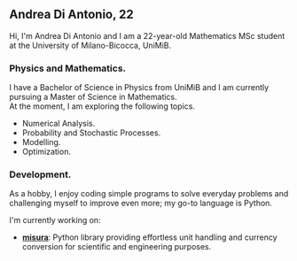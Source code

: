 ## Andrea Di Antonio, 22

Hi, I'm Andrea Di Antonio and I am a 22-year-old Mathematics MSc student at the University of Milano-Bicocca, UniMiB. 

### Physics and Mathematics.

I have a Bachelor of Science in Physics from UniMiB and I am currently pursuing a Master of Science in Mathematics.  
At the moment, I am exploring the following topics.
* Numerical Analysis.
* Probability and Stochastic Processes.
* Modelling.
* Optimization.

### Development.

As a hobby, I enjoy coding simple programs to solve everyday problems and challenging myself to improve even more; my go-to language is Python.  

I'm currently working on:
- [**misura**](https://github.com/diantonioandrea/misura): Python library providing effortless unit handling and currency conversion for scientific and engineering purposes.
